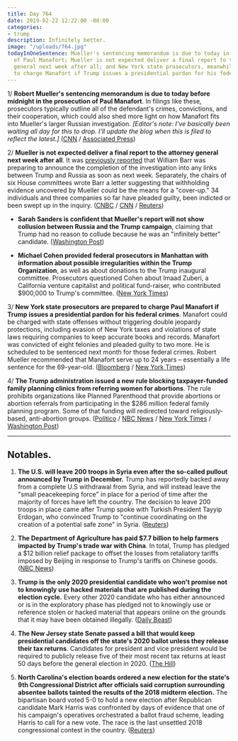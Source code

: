```yaml
---
title: Day 764
date: 2019-02-22 12:22:00 -08:00
categories:
- trump
description: Infinitely better.
image: "/uploads/764.jpg"
todayInOneSentence: Mueller's sentencing memorandum is due to today in the prosecution
  of Paul Manafort; Mueller is not expected deliver a final report to the attorney
  general next week after all; and New York state prosecutors, meanwhile, are prepared
  to charge Manafort if Trump issues a presidential pardon for his federal crimes.
---
```


1/ **Robert Mueller's sentencing memorandum is due to today before midnight in the prosecution of Paul Manafort**. In filings like these, prosecutors typically outline all of the defendant's crimes, convictions, and their cooperation, which could also shed more light on how Manafort fits into Mueller's larger Russian investigation. *\[Editor's note: I've basically been waiting all day for this to drop. I'll update the blog when this is filed to reflect the latest.\]* ([CNN](https://www.cnn.com/2019/02/22/politics/manafort-sentecing-memo-preview/index.html) / [Associated Press](https://www.apnews.com/284652f3b06d478bb16b90d1f957e29c))

2/ **Mueller is not expected deliver a final report to the attorney general next week after all**. It was [previously reported](https://whatthefuckjusthappenedtoday.com/2019/02/20/day-762/#1-the-justice-department-will-potent) that William Barr was preparing to announce the completion of the investigation into any links between Trump and Russia as soon as next week. Separately, the chairs of six House committees wrote Barr a letter suggesting that withholding evidence uncovered by Mueller could be the means for a "cover-up." 34 individuals and three companies so far have pleaded guilty, been indicted or been swept up in the inquiry. ([CNBC](https://www.cnbc.com/2019/02/22/robert-mueller-wont-submit-report-to-attorney-general-next-week-nbc.html) / [CNN](https://www.cnn.com/2019/02/22/politics/mueller-report-next-week/index.html) / [Reuters](https://www.reuters.com/article/us-usa-trump-russia-report-official-idUSKCN1QB2GR))

* **Sarah Sanders is confident that Mueller's report will not show collusion between Russia and the Trump campaign**, claiming that Trump had no reason to collude because he was an "infinitely better" candidate. ([Washington Post](https://www.washingtonpost.com/politics/sarah-sanders-says-white-house-confident-about-mueller-report-that-trump-had-no-reason-to-collude-with-russia/2019/02/22/9dc5e6a4-36a9-11e9-af5b-b51b7ff322e9_story.html))

* **Michael Cohen provided federal prosecutors in Manhattan with information about possible irregularities within the Trump Organization**, as well as about donations to the Trump inaugural committee. Prosecutors questioned Cohen about Imaad Zuberi, a California venture capitalist and political fund-raiser, who contributed $900,000 to Trump's committee. ([New York Times](https://www.nytimes.com/2019/02/22/us/politics/michael-cohen-prosecutors-trump-organization.html))

3/ **New York state prosecutors are prepared to charge Paul Manafort if Trump issues a presidential pardon for his federal crimes**. Manafort could be charged with state offenses without triggering double jeopardy protections, including evasion of New York taxes and violations of state laws requiring companies to keep accurate books and records. Manafort was convicted of eight felonies and pleaded guilty to two more. He is scheduled to be sentenced next month for those federal crimes. Robert Mueller recommended that Manafort serve up to 24 years – essentially a life sentence for the 69-year-old. ([Bloomberg](https://www.bloomberg.com/news/articles/2019-02-22/new-york-is-said-to-prep-manafort-charges-if-trump-pardons-him) / [New York Times](https://www.nytimes.com/2019/02/22/nyregion/manafort-pardon-trump.html))

4/ **The Trump administration issued a new rule blocking taxpayer-funded family planning clinics from referring women for abortions**. The rule prohibits organizations like Planned Parenthood that provide abortions or abortion referrals from participating in the $286 million federal family planning program. Some of that funding will redirected toward religiously-based, anti-abortion groups. ([Politico](https://www.politico.com/story/2019/02/22/planned-parenthood-funding-trump-1164038) / [NBC News](https://www.nbcnews.com/politics/politics-news/trump-bar-abortion-referrals-family-planning-clinics-n974691) / [New York Times](https://www.nytimes.com/2019/02/22/health/trump-defunds-planned-parenthood.html) / [Washington Post](https://www.washingtonpost.com/health/2019/02/22/trump-administration-bars-family-planning-clinics-that-provide-abortion-referrals-million-program/))

---

## Notables.

1. **The U.S. will leave 200 troops in Syria even after the so-called pullout announced by Trump in December.** Trump has reportedly backed away from a complete U.S withdrawal from Syria, and will instead leave the "small peacekeeping force" in place for a period of time after the majority of forces have left the country. The decision to leave 200 troops in place came after Trump spoke with Turkish President Tayyip Erdogan, who convinced Trump to "continue coordinating on the creation of a potential safe zone" in Syria. ([Reuters](https://www.reuters.com/article/us-mideast-crisis-usa-idUSKCN1QA2Z6))

2. **The Department of Agriculture has paid $7.7 billion to help farmers impacted by Trump's trade war with China**. In total, Trump has pledged a $12 billion relief package to offset the losses from retaliatory tariffs imposed by Beijing in response to Trump's tariffs on Chinese goods. ([NBC News](https://www.nbcnews.com/business/economy/usda-has-paid-out-7-7-billion-help-farmers-hit-n974516))

3. **Trump is the only 2020 presidential candidate who won't promise not to knowingly use hacked materials that are published during the election cycle.** Every other 2020 candidate who has either announced or is in the exploratory phase has pledged not to knowingly use or reference stolen or hacked material that appears online on the grounds that it may have been obtained illegally. ([Daily Beast](https://www.thedailybeast.com/every-2020-candidate-but-trump-promises-no-stolen-data))

4. **The New Jersey state Senate passed a bill that would keep presidential candidates off the state's 2020 ballot unless they release their tax returns**. Candidates for president and vice president would be required to publicly release five of their most recent tax returns at least 50 days before the general election in 2020. ([The Hill](https://thehill.com/homenews/state-watch/431062-new-jersey-senate-passes-bill-that-would-keep-trump-off-2020-ballot))

5. **North Carolina's election boards ordered a new election for the state's 9th Congressional District after officials said corruption surrounding absentee ballots tainted the results of the 2018 midterm election.** The bipartisan board voted 5-0 to hold a new election after Republican candidate Mark Harris was confronted by days of evidence that one of his campaign's operatives orchestrated a ballot fraud scheme, leading Harris to call for a new vote. The race is the last unsettled 2018 congressional contest in the country. ([Reuters](https://www.reuters.com/article/usa-election-north-carolina-idUSKCN1QA1W3))
